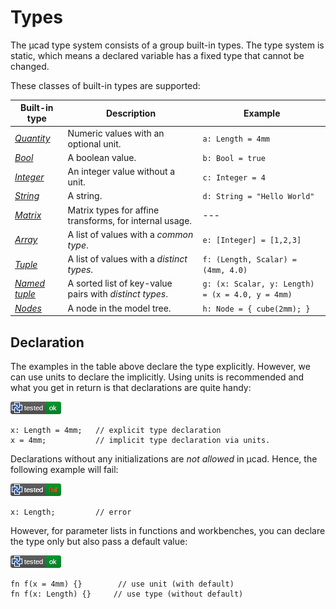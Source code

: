 # Types

The µcad type system consists of a group built-in types.
The type system is static, which means a declared variable has a fixed type that cannot be changed.

These classes of built-in types are supported:

| Built-in type                           | Description                                             | Example                                          |
| --------------------------------------- | ------------------------------------------------------- | ------------------------------------------------ |
| [*Quantity*](quantity.md)               | Numeric values with an optional unit.                   | `a: Length = 4mm`                                |
| [*Bool*](primitive_types.md#bool)       | A boolean value.                                        | `b: Bool = true`                                 |
| [*Integer*](primitive_types.md#integer) | An integer value without a unit.                        | `c: Integer = 4`                                 |
| [*String*](primitive_types.md#string)   | A string.                                               | `d: String = "Hello World"`                      |
| [*Matrix*](primitive_types.md#matrix)   | Matrix types for affine transforms, for internal usage. | ---                                              |
| [*Array*](arrays.md)                    | A list of values with a *common type*.                  | `e: [Integer] = [1,2,3]`                         |
| [*Tuple*](tuples.md#tuples)             | A list of values with a *distinct types*.               | `f: (Length, Scalar) = (4mm, 4.0)`               |
| [*Named tuple*](tuples.md#named-tuples) | A sorted list of key-value pairs with *distinct types*. | `g: (x: Scalar, y: Length) = (x = 4.0, y = 4mm)` |
| [*Nodes*](nodes.md)                     | A node in the model tree.                               | `h: Node = { cube(2mm); }`                       |

## Declaration

The examples in the table above declare the type explicitly.
However, we can use units to declare the implicitly.
Using units is recommended and what you get in return is that declarations are quite handy:

[![test](.test/types_def_vs_decl.png)](.test/types_def_vs_decl.log)

```µcad,types_def_vs_decl
x: Length = 4mm;   // explicit type declaration
x = 4mm;           // implicit type declaration via units.
```

Declarations without any initializations are *not allowed* in µcad.
Hence, the following example will fail:

[![test](.test/types_no_declaration.png)](.test/types_no_declaration.log)

```µcad,types_no_declaration#fail
x: Length;         // error
```

However, for parameter lists in functions and workbenches, you can declare the type only but also pass a default value: 

[![test](.test/types_bundles_functions.png)](.test/types_bundles_functions.log)

```µcad,types_bundles_functions
fn f(x = 4mm) {}        // use unit (with default)
fn f(x: Length) {}     // use type (without default)
```
